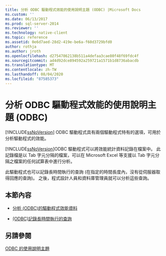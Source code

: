 ```yaml
---
title: 分析 ODBC 驅動程式效能的使用說明主題 (ODBC) |Microsoft Docs
ms.custom: ''
ms.date: 06/13/2017
ms.prod: sql-server-2014
ms.reviewer: ''
ms.technology: native-client
ms.topic: reference
ms.assetid: 0e6d7aed-28d2-419e-be6a-f60d3729bfd0
author: rothja
ms.author: jroth
ms.openlocfilehash: d27547862138b511a4defaa3cae80f48f69fdc4f
ms.sourcegitcommit: ad4d92dce894592a259721a1571b1d8736abacdb
ms.translationtype: MT
ms.contentlocale: zh-TW
ms.lasthandoff: 08/04/2020
ms.locfileid: "87585373"
---
```

# <a name="profiling-odbc-driver-performance-how-to-topics-odbc"></a>分析 ODBC 驅動程式效能的使用說明主題 (ODBC)
  [!INCLUDE[ssNoVersion](../../includes/ssnoversion-md.md)] ODBC 驅動程式具有兩個驅動程式特有的選項，可用於分析驅動程式的效能。  
  
 [!INCLUDE[ssNoVersion](../../includes/ssnoversion-md.md)]ODBC 驅動程式可以將效能統計資料記錄在檔案中。 此記錄檔是以 Tab 字元分隔的檔案，可以在 Microsoft Excel 等支援以 Tab 字元分隔之檔案的任何試算表中進行分析。  
  
 此驅動程式也可以記錄長時間執行的查詢 (在指定的時間長度內，沒有從伺服器取得回應的查詢)。 之後，程式設計人員和資料庫管理員就可以分析這些查詢。  
  
## <a name="in-this-section"></a>本節內容  
  
-   [分析 &#40;ODBC&#41;的驅動程式效能資料](profiling-odbc-driver-performance-data.md)  
  
-   [&#40;ODBC&#41;記錄長時間執行的查詢](profiling-odbc-driver-performance-data-log-long-running-queries.md)  
  
## <a name="see-also"></a>另請參閱  
 [ODBC 的使用說明主題](odbc-how-to-topics.md)  
  
  
